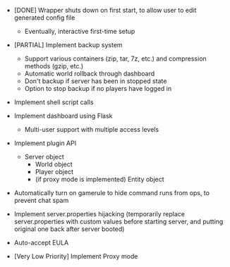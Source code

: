 - [DONE] Wrapper shuts down on first start, to allow user to edit generated config file
    - Eventually, interactive first-time setup

- [PARTIAL] Implement backup system
    - Support various containers (zip, tar, 7z, etc.) and compression methods (gzip, etc.)
    - Automatic world rollback through dashboard
    - Don't backup if server has been in stopped state
    - Option to stop backup if no players have logged in
- Implement shell script calls
- Implement dashboard using Flask
    - Multi-user support with multiple access levels
- Implement plugin API
    - Server object
        - World object
        - Player object
        - (if proxy mode is implemented) Entity object
- Automatically turn on gamerule to hide command runs from ops, to prevent chat spam
- Implement server.properties hijacking (temporarily replace server.properties with custom values before starting server, and putting original one back after server booted)
- Auto-accept EULA
- [Very Low Priority] Implement Proxy mode
